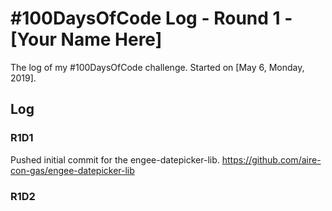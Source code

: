 # #100DaysOfCode Log - Round 1 - [Your Name Here]

The log of my #100DaysOfCode challenge. Started on [May 6, Monday, 2019].

## Log

### R1D1 
Pushed initial commit for the engee-datepicker-lib. https://github.com/aire-con-gas/engee-datepicker-lib

### R1D2
